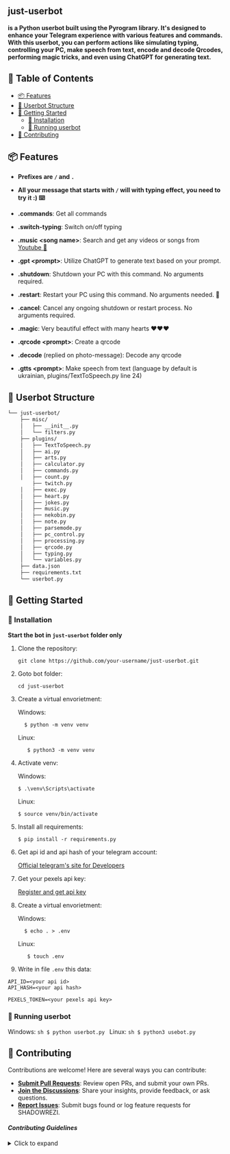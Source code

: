 
## just-userbot
**is a Python userbot built using the Pyrogram library. It's designed to enhance your Telegram experience with various features and commands. With this userbot, you can perform actions like simulating typing, controlling your PC, make speech from text, encode and decode Qrcodes,  performing magic tricks, and even using ChatGPT for generating text.**


## 📖 Table of Contents
- [📦 Features](#-features)
- [📂 Userbot Structure](#-userbot-structure)
- [🚀 Getting Started](#-getting-started)
    - [🔧 Installation](#-installation)
    - [🤖 Running userbot](#-running-userbot)
- [🤝 Contributing](#-contributing)


## 📦 Features

- **Prefixes are `/` and `.`**



- **All your message that starts with `/` will with typing effect, you need to try it :) ⌨️**

- **.commands**: Get all commands

-  **.switch-typing**: Switch on/off typing

- **.music \<song name>**: Search and get any videos or songs from [Youtube 🎥](https://www.youtube.com/)

- **.gpt \<prompt>**: Utilize ChatGPT to generate text based on your prompt.

- **.shutdown**: Shutdown your PC with this command. No arguments required.

- **.restart**: Restart your PC using this command. No arguments needed.  🔄

- **.cancel**: Cancel any ongoing shutdown or restart process. No arguments required.

- **.magic**: Very beautiful effect with many hearts ❤️❤️❤️

- **.qrcode \<prompt>**: Create a qrcode

- **.decode** (replied on photo-message): Decode any qrcode

- **.gtts \<prompt>**: Make speech from text (language by default is ukrainian, plugins/TextToSpeech.py line 24) 

## 📂 Userbot Structure

```sh
└── just-userbot/
    ├── misc/
    │   ├── __init__.py 
    │   └── filters.py
    ├── plugins/
    │   ├── TextToSpeech.py
    │   ├── ai.py
    │   ├── arts.py
    │   ├── calculator.py
    │   ├── commands.py
    │   ├── count.py
        ├── twitch.py
    │   ├── exec.py
    │   ├── heart.py
    │   ├── jokes.py
    │   ├── music.py
    │   ├── nekobin.py
    │   ├── note.py
    │   ├── parsemode.py
    │   ├── pc_control.py
    │   ├── processing.py
    │   ├── qrcode.py
    │   ├── typing.py
    │   └── variables.py
    ├── data.json
    ├── requirements.txt
    └── userbot.py
```

## 🚀 Getting Started
### 🔧 Installation

**Start the bot in `just-userbot` folder only**

1. Clone the repository:

   ```shell
   git clone https://github.com/your-username/just-userbot.git
   ```
3. Goto bot folder:
   ```shell
   cd just-userbot
   ```
4. Create a virtual envorietment:
   
   Windows:
      ```shell
        $ python -m venv venv
      ```
   Linux:
      ```shell
         $ python3 -m venv venv
      ```
6. Activate venv:

   Windows:
      ```shell
      $ .\venv\Scripts\activate
      ```
   Linux:
      ```shell
      $ source venv/bin/activate
      ```
7. Install all requirements:
   ```shell
   $ pip install -r requirements.py
   ```
8. Get api id and api hash of your telegram account:

   [Official telegram's site for Developers](https://my.telegram.org/apps)

9. Get your pexels api key:

   [Register and get api key](https://www.pexels.com/join-consumer/?onboarding=skipped)
4. Create a virtual envorietment:
   
   Windows:
      ```shell
        $ echo . > .env
      ```
   Linux:
      ```shell
         $ touch .env
      ```
11. Write in file `.env` this data:
   ```
   API_ID=<your api id>
   API_HASH=<your api hash>

   PEXELS_TOKEN=<your pexels api key>
   ```
### 🤖 Running userbot
   Windows:
      ```sh
      $ python userbot.py
      ```
   Linux:
      ```sh
      $ python3 usebot.py
      ```


## 🤝 Contributing

Contributions are welcome! Here are several ways you can contribute:

- **[Submit Pull Requests](https://github.com/shadowrezi/userbot-template/blob/main/CONTRIBUTING.md)**: Review open PRs, and submit your own PRs.
- **[Join the Discussions](https://github.com/shadowrezi/userbot-template/discussions)**: Share your insights, provide feedback, or ask questions.
- **[Report Issues](https://github.com/shadowrezi/userbot-template/issues)**: Submit bugs found or log feature requests for SHADOWREZI.

#### *Contributing Guidelines*

<details closed>
<summary>Click to expand</summary>

1. **Fork the Repository**: Start by forking the project repository to your GitHub account.
2. **Clone Locally**: Clone the forked repository to your local machine using a Git client.
   ```sh
   git clone <your-forked-repo-url>
   ```
3. **Create a New Branch**: Always work on a new branch, giving it a descriptive name.
   ```sh
   git checkout -b new-feature-x
   ```
4. **Make Your Changes**: Develop and test your changes locally.
5. **Commit Your Changes**: Commit with a clear and concise message describing your updates.
   ```sh
   git commit -m 'Implemented new feature x.'
   ```
6. **Push to GitHub**: Push the changes to your forked repository.
   ```sh
   git push origin new-feature-x
   ```
7. **Submit a Pull Request**: Create a PR against the original project repository. Clearly describe the changes and their motivations.

Once your PR is reviewed and approved, it will be merged into the main branch.

</details>
